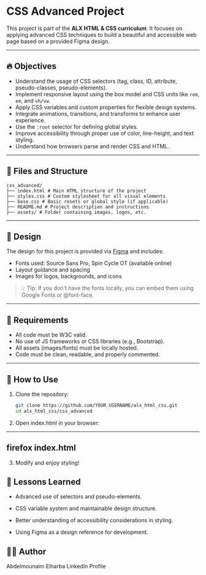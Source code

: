 # CSS Advanced Project

This project is part of the **ALX HTML & CSS curriculum**. It focuses on applying advanced CSS techniques to build a beautiful and accessible web page based on a provided Figma design.

---

## 🔥 Objectives

- Understand the usage of CSS selectors (tag, class, ID, attribute, pseudo-classes, pseudo-elements).
- Implement responsive layout using the box model and CSS units like `rem`, `em`, and `vh/vw`.
- Apply CSS variables and custom properties for flexible design systems.
- Integrate animations, transitions, and transforms to enhance user experience.
- Use the `:root` selector for defining global styles.
- Improve accessibility through proper use of color, line-height, and text styling.
- Understand how browsers parse and render CSS and HTML.

---

## 🧱 Files and Structure
```
css_advanced/
├── index.html # Main HTML structure of the project
├── styles.css # Custom stylesheet for all visual elements
├── base.css # Basic resets or global style (if applicable)
├── README.md # Project description and instructions
├── assets/ # Folder containing images, logos, etc.
```


---

## 🎨 Design

The design for this project is provided via [Figma](https://www.figma.com) and includes:

- Fonts used: Source Sans Pro, Spin Cycle OT (available online)
- Layout guidance and spacing
- Images for logos, backgrounds, and icons

> 💡 Tip: If you don't have the fonts locally, you can embed them using Google Fonts or @font-face.

---

## 🧪 Requirements

- All code must be W3C valid.
- No use of JS frameworks or CSS libraries (e.g., Bootstrap).
- All assets (images/fonts) must be locally hosted.
- Code must be clean, readable, and properly commented.

---

## 🚀 How to Use

1. Clone the repository:
   ```bash
   git clone https://github.com/YOUR_USERNAME/alx_html_css.git
   cd alx_html_css/css_advanced
2. Open index.html in your browser:
---
firefox index.html
---

3. Modify and enjoy styling!


## 🧠 Lessons Learned
- Advanced use of selectors and pseudo-elements.

- CSS variable system and maintainable design structure.

- Better understanding of accessibility considerations in styling.

- Using Figma as a design reference for development.


## 👨‍💻 Author
Abdelmounaim Elharba
LinkedIn Profile

